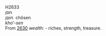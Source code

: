 <body>
  <p>H2633<br>  חסן  <br> חוֹסֶן  ‎  chôsen  <br><i>kho‘-sen </i><br>From <a href="h2630.htm">2630</a>  <i>wealth: - </i>riches, strength, treasure.<br></p>
 </body>